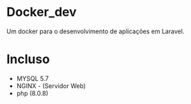# Docker_dev
Um docker para o desenvolvimento de aplicações em Laravel.

# Incluso

  - MYSQL 5.7
  - NGINX - (Servidor Web)
  - php (8.0.8)
